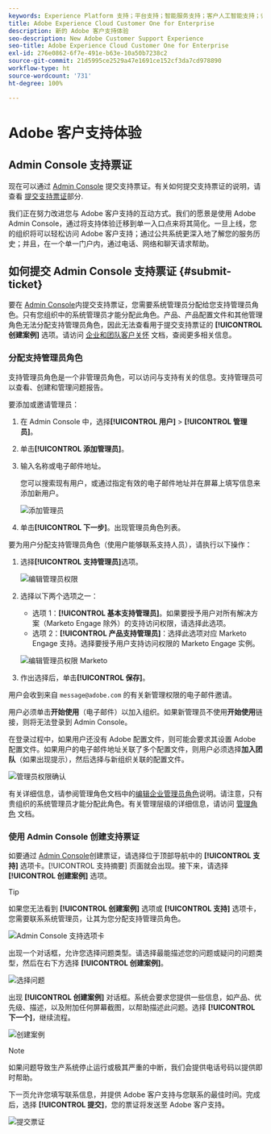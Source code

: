```yaml
---
keywords: Experience Platform 支持；平台支持；智能服务支持；客户人工智能支持；归因人工智能支持；rtcdp 支持；提交支持票证；客户支持
title: Adobe Experience Cloud Customer One for Enterprise
description: 新的 Adobe 客户支持体验
seo-description: New Adobe Customer Support Experience
seo-title: Adobe Experience Cloud Customer One for Enterprise
exl-id: 276e0862-6f7e-491e-b63e-10a50b7238c2
source-git-commit: 21d5995ce2529a47e1691ce152cf3da7cd978890
workflow-type: ht
source-wordcount: '731'
ht-degree: 100%

---
```


# Adobe 客户支持体验

## Admin Console 支持票证

现在可以通过 [Admin Console](https://adminconsole.adobe.com/) 提交支持票证。有关如何提交支持票证的说明，请查看 [提交支持票证](#submit-ticket)部分.

我们正在努力改进您与 Adobe 客户支持的互动方式。我们的愿景是使用 Adobe Admin Console，通过将支持体验迁移到单一入口点来将其简化。一旦上线，您的组织将可以轻松访问 Adobe 客户支持；通过公共系统更深入地了解您的服务历史；并且，在一个单一门户内，通过电话、网络和聊天请求帮助。

## 如何提交 Admin Console 支持票证 {#submit-ticket}

要在 [Admin Console](https://adminconsole.adobe.com/)内提交支持票证，您需要系统管理员分配给您支持管理员角色。只有您组织中的系统管理员才能分配此角色。产品、产品配置文件和其他管理角色无法分配支持管理员角色，因此无法查看用于提交支持票证的 **[!UICONTROL 创建案例]** 选项。请访问 [企业和团队客户关怀](customer-care.md) 文档，查阅更多相关信息。

### 分配支持管理员角色

支持管理员角色是一个非管理员角色，可以访问与支持有关的信息。支持管理员可以查看、创建和管理问题报告。

要添加或邀请管理员：

1. 在 Admin Console 中，选择&#x200B;**[!UICONTROL 用户]** > **[!UICONTROL 管理员]**。
1. 单击&#x200B;**[!UICONTROL 添加管理员]**。
1. 输入名称或电子邮件地址。

   您可以搜索现有用户，或通过指定有效的电子邮件地址并在屏幕上填写信息来添加新用户。

   ![添加管理员](assets/admin-console-add-admin.png)

1. 单击&#x200B;**[!UICONTROL 下一步]**。出现管理员角色列表。

要为用户分配支持管理员角色（使用户能够联系支持人员），请执行以下操作：

1. 选择&#x200B;**[!UICONTROL 支持管理员]**&#x200B;选项。

   ![编辑管理员权限](assets/edit-admin-rights.png)

1. 选择以下两个选项之一：

   * 选项 1：**[!UICONTROL 基本支持管理员]**。如果要授予用户对所有解决方案（Marketo Engage 除外）的支持访问权限，请选择此选项。
   * 选项 2：**[!UICONTROL 产品支持管理员]**：选择此选项对应 Marketo Engage 支持。选择要授予用户支持访问权限的 Marketo Engage 实例。

   ![编辑管理员权限 Marketo](assets/edit-admin-rights-advanced.png)

1. 作出选择后，单击&#x200B;**[!UICONTROL 保存]**。

用户会收到来自 `message@adobe.com` 的有关新管理权限的电子邮件邀请。

用户必须单击&#x200B;**开始使用**（电子邮件）以加入组织。如果新管理员不使用&#x200B;**开始使用**&#x200B;链接，则将无法登录到 Admin Console。

在登录过程中，如果用户还没有 Adobe 配置文件，则可能会要求其设置 Adobe 配置文件。如果用户的电子邮件地址关联了多个配置文件，则用户必须选择&#x200B;**加入团队**（如果出现提示），然后选择与新组织关联的配置文件。

![管理员权限确认](assets/admin-rights-confirmation.png)

有关详细信息，请参阅管理角色文档中的[编辑企业管理员角色](admin-roles.md#add-enterprise-role)说明。请注意，只有贵组织的系统管理员才能分配此角色。有关管理层级的详细信息，请访问 [管理角色](admin-roles.md) 文档。

### 使用 Admin Console 创建支持票证

如要通过 [Admin Console](https://adminconsole.adobe.com/)创建票证，请选择位于顶部导航中的 **[!UICONTROL 支持]** 选项卡。[!UICONTROL 支持摘要] 页面就会出现。接下来，请选择 **[!UICONTROL 创建案例]** 选项。

>[!TIP]
>
> 如果您无法看到 **[!UICONTROL 创建案例]** 选项或 **[!UICONTROL 支持]** 选项卡，您需要联系系统管理员，让其为您分配支持管理员角色。

![Admin Console 支持选项卡](./assets/Support.png)

出现一个对话框，允许您选择问题类型。请选择最能描述您的问题或疑问的问题类型，然后在右下方选择 **[!UICONTROL 创建案例]**。

![选择问题](./assets/select-case-type.png)

出现 **[!UICONTROL 创建案例]** 对话框。系统会要求您提供一些信息，如产品、优先级、描述，以及附加任何屏幕截图，以帮助描述此问题。选择 **[!UICONTROL 下一个]**，继续流程。

![创建案例](./assets/create_case.png)

>[!NOTE]
>
> 如果问题导致生产系统停止运行或极其严重的中断，我们会提供电话号码以提供即时帮助。

下一页允许您填写联系信息，并提供 Adobe 客户支持与您联系的最佳时间。完成后，选择 **[!UICONTROL 提交]**，您的票证将发送至 Adobe 客户支持。

![提交票证](./assets/submit_case.png)

<!--

## What About the Legacy Systems?

New Tickets/Cases will no longer be able to be submitted in legacy systems as of May 11th.  The [Admin Console](https://adminconsole.adobe.com/) will be used to submit new tickets/cases.

### Existing Tickets/Cases

* Between May 11th and May 20th the legacy systems will remain available to work existing tickets/cases to completion.
* Beginning May 20th the support team will migrate remaining open cases from the legacy systems to the new support experience.  You will receive an email notification regarding how to contact support to continue to work these cases.
-->
